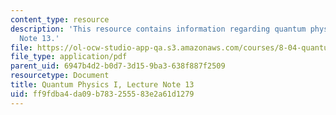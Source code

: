 ```yaml
---
content_type: resource
description: 'This resource contains information regarding quantum physics: Lecture
  Note 13.'
file: https://ol-ocw-studio-app-qa.s3.amazonaws.com/courses/8-04-quantum-physics-i-spring-2016/ff9fdba4da09b783255583e2a61d1279_MIT8_04S16_LecNotes13.pdf
file_type: application/pdf
parent_uid: 6947b4d2-b0d7-3d15-9ba3-638f887f2509
resourcetype: Document
title: Quantum Physics I, Lecture Note 13
uid: ff9fdba4-da09-b783-2555-83e2a61d1279
---
```


